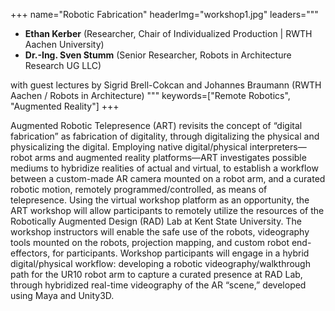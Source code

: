 +++
name="Robotic Fabrication"
headerImg="workshop1.jpg"
leaders="""
- **Ethan Kerber** (Researcher, Chair of Individualized Production | RWTH Aachen University)
- **Dr.-Ing. Sven Stumm** (Senior Researcher, Robots in Architecture Research UG LLC)
  
with guest lectures by Sigrid Brell-Cokcan and Johannes Braumann (RWTH Aachen / Robots in Architecture)
"""
keywords=["Remote Robotics", "Augmented Reality"]
+++

Augmented Robotic Telepresence (ART) revisits the concept of “digital fabrication” as fabrication of digitality, through digitalizing the physical and physicalizing the digital. Employing native digital/physical interpreters—robot arms and augmented reality platforms—ART investigates possible mediums to hybridize realities of actual and virtual, to establish a workflow between a custom-made AR camera mounted on a robot arm, and a curated robotic motion, remotely programmed/controlled, as means of telepresence. Using the virtual workshop platform as an opportunity, the ART workshop will allow participants to remotely utilize the resources of the Robotically Augmented Design (RAD) Lab at Kent State University. The workshop instructors will enable the safe use of the robots, videography tools mounted on the robots, projection mapping, and custom robot end-effectors, for participants. Workshop participants will engage in a hybrid digital/physical workflow: developing a robotic videography/walkthrough path for the UR10 robot arm to capture a curated presence at RAD Lab, through hybridized real-time videography of the AR “scene,” developed using Maya and Unity3D.